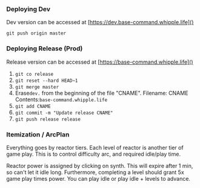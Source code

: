 ### Deploying Dev

Dev version can be accessed at [https://dev.base-command.whipple.life]()

```
git push origin master
```

### Deploying Release (Prod)

Release version can be accessed at [https://base-command.whipple.life]()

1. `git co release`
2. `git reset --hard HEAD~1`
3. `git merge master`
4. Erase`dev.` from the beginning of the file "CNAME".
   Filename: CNAME   Contents:`base-command.whipple.life`
5. `git add CNAME`
6. `git commit -m "Update release CNAME"`
7. `git push release release`

### Itemization / ArcPlan

Everything goes by reactor tiers. Each level of reactor is another tier of game play.
This is to control difficulty arc, and required idle/play time.

Reactor power is assigned by clicking on synth. This will expire after 1 min, so can't let it idle long.
Furthermore, completing a level should grant 5x game play times power. You can play idle or play idle + levels to advance.
